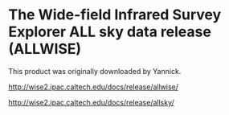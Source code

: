 The Wide-field Infrared Survey Explorer ALL sky data release (ALLWISE)
============================================================================

This product was originally downloaded by Yannick. 

http://wise2.ipac.caltech.edu/docs/release/allwise/

http://wise2.ipac.caltech.edu/docs/release/allsky/